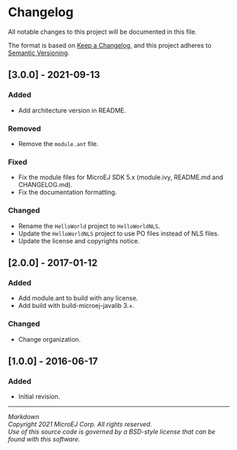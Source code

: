 # Changelog

All notable changes to this project will be documented in this file.

The format is based on [Keep a Changelog](https://keepachangelog.com/en/1.0.0/),
and this project adheres to [Semantic Versioning](https://semver.org/spec/v2.0.0.html).

## [3.0.0] - 2021-09-13

### Added

   - Add architecture version in README.

### Removed

   - Remove the `module.ant` file. 

### Fixed

   - Fix the module files for MicroEJ SDK 5.x (module.ivy, README.md and CHANGELOG.md).
   - Fix the documentation formatting.

### Changed

   - Rename the `HelloWorld` project to `HelloWorldNLS`.
   - Update the `HelloWorldNLS` project to use PO files instead of NLS files.
   - Update the license and copyrights notice.

## [2.0.0] - 2017-01-12

### Added

  - Add module.ant to build with any license.
  - Add build with build-microej-javalib 3.+.

### Changed

  - Change organization.
  
## [1.0.0] - 2016-06-17

### Added

  - Initial revision.

---
_Markdown_   
_Copyright 2021 MicroEJ Corp. All rights reserved._  
_Use of this source code is governed by a BSD-style license that can be found with this software._
